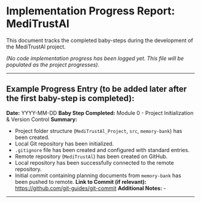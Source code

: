 # Implementation Progress Report: MediTrustAl

This document tracks the completed baby-steps during the development of the MediTrustAl project.

*(No code implementation progress has been logged yet. This file will be populated as the project progresses).*

---
Example Progress Entry (to be added later after the first baby-step is completed):
---

**Date:** YYYY-MM-DD
**Baby Step Completed:** Module 0 - Project Initialization & Version Control
**Summary:**
* Project folder structure (`MediTrustAl_Project`, `src`, `memory-bank`) has been created.
* Local Git repository has been initialized.
* `.gitignore` file has been created and configured with standard entries.
* Remote repository (`MediTrustAl`) has been created on GitHub.
* Local repository has been successfully connected to the remote repository.
* Initial commit containing planning documents from `memory-bank` has been pushed to remote.
**Link to Commit (if relevant):** https://github.com/git-guides/git-commit
**Additional Notes:** -
---
